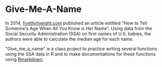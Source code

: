 # Give-Me-A-Name

In 2014, [fivethirtyeight.com](https://fivethirtyeight.com/) published an article entitled "How to Tell Someone's Age When All You Know is Her Name". Using data from the Social Security Administration (SSA) on first names of U.S. babies, the authors were able to calculate the median age for each name. 

"Give_me_a_name" is a class project to practice writing several functions using the SSA data in R and to make documentations for these functions using [Rmarkdown](https://rmarkdown.rstudio.com/). 

